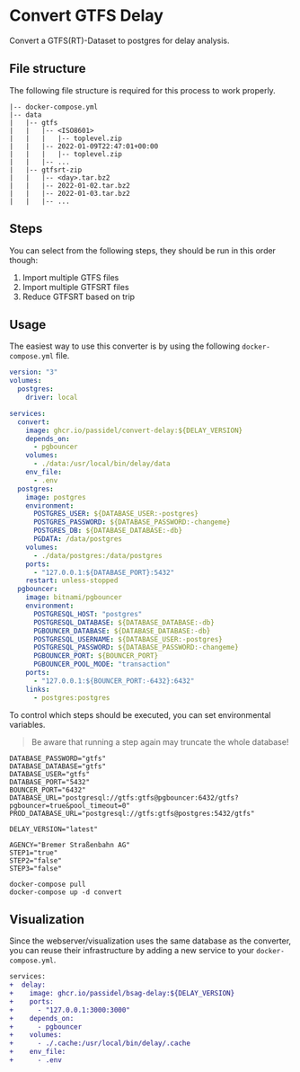 # Convert GTFS Delay
Convert a GTFS(RT)-Dataset to postgres for delay analysis.

## File structure
The following file structure is required for this process to work properly.
```text
|-- docker-compose.yml
|-- data
|   |-- gtfs
|   |   |-- <ISO8601>
|   |   |   |-- toplevel.zip
|   |   |-- 2022-01-09T22:47:01+00:00
|   |   |   |-- toplevel.zip
|   |   |-- ...
|   |-- gtfsrt-zip
|   |   |-- <day>.tar.bz2
|   |   |-- 2022-01-02.tar.bz2
|   |   |-- 2022-01-03.tar.bz2
|   |   |-- ...
```

## Steps
You can select from the following steps, they should be run in this order though:
1. Import multiple GTFS files
2. Import multiple GTFSRT files
3. Reduce GTFSRT based on trip

## Usage
The easiest way to use this converter is by using the following `docker-compose.yml` file.

```yml
version: "3"
volumes:
  postgres:
    driver: local

services:
  convert:
    image: ghcr.io/passidel/convert-delay:${DELAY_VERSION}
    depends_on:
      - pgbouncer
    volumes:
      - ./data:/usr/local/bin/delay/data
    env_file:
      - .env
  postgres:
    image: postgres
    environment:
      POSTGRES_USER: ${DATABASE_USER:-postgres}
      POSTGRES_PASSWORD: ${DATABASE_PASSWORD:-changeme}
      POSTGRES_DB: ${DATABASE_DATABASE:-db}
      PGDATA: /data/postgres
    volumes:
      - ./data/postgres:/data/postgres
    ports:
      - "127.0.0.1:${DATABASE_PORT}:5432"
    restart: unless-stopped
  pgbouncer:
    image: bitnami/pgbouncer
    environment:
      POSTGRESQL_HOST: "postgres"
      POSTGRESQL_DATABASE: ${DATABASE_DATABASE:-db}
      PGBOUNCER_DATABASE: ${DATABASE_DATABASE:-db}
      POSTGRESQL_USERNAME: ${DATABASE_USER:-postgres}
      POSTGRESQL_PASSWORD: ${DATABASE_PASSWORD:-changeme}
      PGBOUNCER_PORT: ${BOUNCER_PORT}
      PGBOUNCER_POOL_MODE: "transaction"
    ports:
      - "127.0.0.1:${BOUNCER_PORT:-6432}:6432"
    links:
      - postgres:postgres
```

To control which steps should be executed, you can set environmental variables.

> Be aware that running a step again may truncate the whole database!
```dotenv
DATABASE_PASSWORD="gtfs"
DATABASE_DATABASE="gtfs"
DATABASE_USER="gtfs"
DATABASE_PORT="5432"
BOUNCER_PORT="6432"
DATABASE_URL="postgresql://gtfs:gtfs@pgbouncer:6432/gtfs?pgbouncer=true&pool_timeout=0"
PROD_DATABASE_URL="postgresql://gtfs:gtfs@postgres:5432/gtfs"

DELAY_VERSION="latest"

AGENCY="Bremer Straßenbahn AG"
STEP1="true"
STEP2="false"
STEP3="false"
```

```shell
docker-compose pull
docker-compose up -d convert
```

## Visualization
Since the webserver/visualization uses the same database as the converter, you can reuse their infrastructure by adding a new service to your `docker-compose.yml`.
```diff
services:
+  delay:
+    image: ghcr.io/passidel/bsag-delay:${DELAY_VERSION}
+    ports:
+      - "127.0.0.1:3000:3000"
+    depends_on:
+      - pgbouncer
+    volumes:
+      - ./.cache:/usr/local/bin/delay/.cache
+    env_file:
+      - .env
```